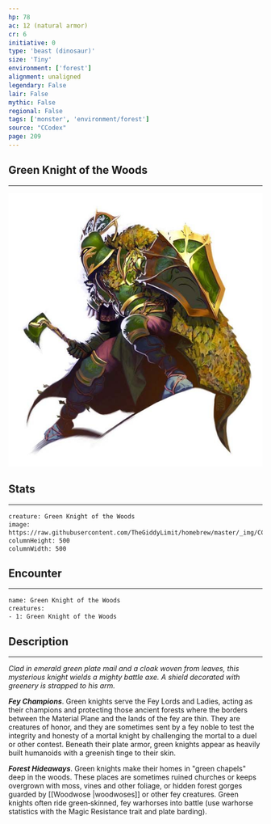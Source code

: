 ```yaml
---
hp: 78
ac: 12 (natural armor)
cr: 6
initiative: 0
type: 'beast (dinosaur)'    
size: 'Tiny'
environment: ['forest']
alignment: unaligned
legendary: False
lair: False
mythic: False
regional: False
tags: ['monster', 'environment/forest']
source: "CCodex"
page: 209
---
```


## Green Knight of the Woods
---

![|600](https://raw.githubusercontent.com/TheGiddyLimit/homebrew/master/_img/CCodex/greenknightofthewoods.jpg)

## Stats
---

```statblock
creature: Green Knight of the Woods
image: https://raw.githubusercontent.com/TheGiddyLimit/homebrew/master/_img/CCodex/greenknightofthewoods_token.png
columnHeight: 500
columnWidth: 500
```

## Encounter
---

```encounter-table
name: Green Knight of the Woods
creatures:
- 1: Green Knight of the Woods
```

## Description
---
_Clad in emerald green plate mail and a cloak woven from leaves, this mysterious knight wields a mighty battle axe. A shield decorated with greenery is strapped to his arm._

**_Fey Champions_**. Green knights serve the Fey Lords and Ladies, acting as their champions and protecting those ancient forests where the borders between the Material Plane and the lands of the fey are thin. They are creatures of honor, and they are sometimes sent by a fey noble to test the integrity and honesty of a mortal knight by challenging the mortal to a duel or other contest. Beneath their plate armor, green knights appear as heavily built humanoids with a greenish tinge to their skin.


**_Forest Hideaways_**. Green knights make their homes in "green chapels" deep in the woods. These places are sometimes ruined churches or keeps overgrown with moss, vines and other foliage, or hidden forest gorges guarded by [[Woodwose \|woodwoses]] or other fey creatures. Green knights often ride green‑skinned, fey warhorses into battle (use warhorse statistics with the Magic Resistance trait and plate barding).






